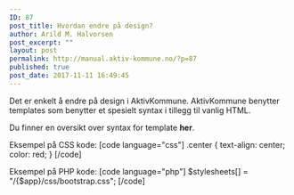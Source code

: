 ```yaml
---
ID: 87
post_title: Hvordan endre på design?
author: Arild M. Halvorsen
post_excerpt: ""
layout: post
permalink: http://manual.aktiv-kommune.no/?p=87
published: true
post_date: 2017-11-11 16:49:45
---
```

Det er enkelt å endre på design i AktivKommune. AktivKommune benytter templates som benytter et spesielt syntax i tillegg til vanlig HTML.

Du finner en oversikt over syntax for template **her**.

Eksempel på CSS kode:
[code language="css"]
.center {
text-align: center;
color: red;
}
[/code]

Eksempel på PHP kode:
[code language="php"]
$stylesheets[] = &quot;/{$app}/css/bootstrap.css&quot;;
[/code]